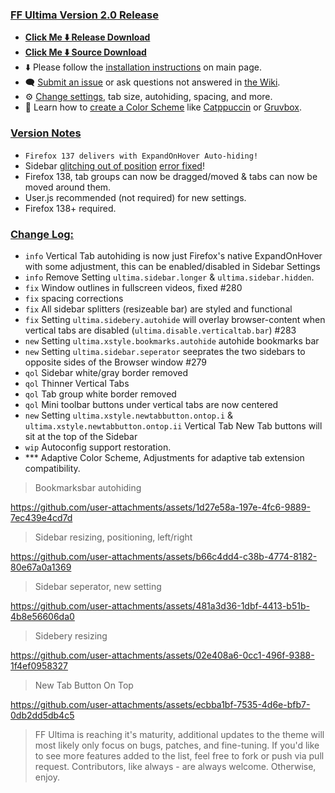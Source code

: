 ### <ins> FF Ultima Version 2.0 Release
- **[Click Me ⬇️ Release Download](https://github.com/soulhotel/FF-ULTIMA/releases/download/2.0/ffultima2.0.zip)**
- **[Click Me ⬇️ Source Download](https://github.com/soulhotel/FF-ULTIMA/archive/refs/heads/main.zip)**
- ⬇️ Please follow the [installation instructions](https://github.com/soulhotel/FF-ULTIMA#installation) on main page.
- 🗨️ [Submit an issue](https://github.com/soulhotel/FF-ULTIMA/issues/new/choose) or ask questions not answered in [the Wiki](https://github.com/soulhotel/FF-ULTIMA/wiki).
- ⚙️ [Change settings](https://github.com/soulhotel/FF-ULTIMA/wiki/Settings), tab size, autohiding, spacing, and more.
- 🎨 Learn how to [create a Color Scheme](https://github.com/soulhotel/FF-ULTIMA/wiki/Create-a-Color-Scheme) like [Catppuccin](https://github.com/soulhotel/FF-ULTIMA/blob/next-release/theme/color-schemes/catppuccin/readme.md) or [Gruvbox](https://github.com/soulhotel/FF-ULTIMA/blob/next-release/theme/color-schemes/gruvbox-light/readme.md).

### <ins> Version Notes
- `Firefox 137 delivers with ExpandOnHover Auto-hiding!`
- Sidebar [glitching out of position](https://connect.mozilla.org/t5/discussions/firefox-sidebar-and-vertical-tabs-try-them-out-in-nightly/m-p/87361/highlight/true#M33460) [error fixed](https://whattrainisitnow.com/beta/)!
- Firefox 138, tab groups can now be dragged/moved & tabs can now be moved around them.
- User.js recommended (not required) for new settings.
- Firefox 138+ required.

### <ins> Change Log:
- `info` Vertical Tab autohiding is now just Firefox's native ExpandOnHover with some adjustment, this can be enabled/disabled in Sidebar Settings
- `info` Remove Setting `ultima.sidebar.longer` & `ultima.sidebar.hidden`.
- `fix` Window outlines in fullscreen videos, fixed #280
- `fix` spacing corrections
- `fix` All sidebar splitters (resizeable bar) are styled and functional
- `fix` Setting `ultima.sidebery.autohide` will overlay browser-content when vertical tabs are disabled (`ultima.disable.verticaltab.bar`) #283
- `new` Setting `ultima.xstyle.bookmarks.autohide` autohide bookmarks bar
- `new` Setting `ultima.sidebar.seperator` seeprates the two sidebars to opposite sides of the Browser window #279
- `qol` Sidebar white/gray border removed
- `qol` Thinner Vertical Tabs
- `qol` Tab group white border removed
- `qol` Mini toolbar buttons under vertical tabs are now centered
- `new` Setting `ultima.xstyle.newtabbutton.ontop.i` & `ultima.xstyle.newtabbutton.ontop.ii` Vertical Tab New Tab buttons will sit at the top of the Sidebar
- `wip` Autoconfig support restoration.
- *** Adaptive Color Scheme, Adjustments for adaptive tab extension compatibility.

> Bookmarksbar autohiding

https://github.com/user-attachments/assets/1d27e58a-197e-4fc6-9889-7ec439e4cd7d

> Sidebar resizing, positioning, left/right

https://github.com/user-attachments/assets/b66c4dd4-c38b-4774-8182-80e67a0a1369

> Sidebar seperator, new setting

https://github.com/user-attachments/assets/481a3d36-1dbf-4413-b51b-4b8e56606da0

> Sidebery resizing

https://github.com/user-attachments/assets/02e408a6-0cc1-496f-9388-1f4ef0958327

> New Tab Button On Top

https://github.com/user-attachments/assets/ecbba1bf-7535-4d6e-bfb7-0db2dd5db4c5

> FF Ultima is reaching it's maturity, additional updates to the theme will most likely only focus on bugs, patches, and fine-tuning. If you'd like to see more features added to the list, feel free to fork or push via pull request. Contributors, like always - are always welcome. Otherwise, enjoy.
